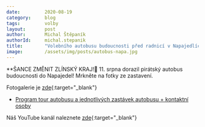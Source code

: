 ```yaml
---
date:         2020-08-19
category:     blog
tags:         volby
layout:       post
author:       Michal Štěpaník
authorId:     michal.stepanik
title:        "Volebního autobusu budoucnosti před radnicí v Napajedlích!"
image:        /assets/img/posts/autobus-napa.jpg
---  
```

**ŠANCE ZMĚNIT ZLÍNSKÝ KRAJ!🖤
11. srpna dorazil pirátský autobus budoucnosti do Napajedel! Mrkněte na fotky ze zastavení.




Fotogalerie je [zde](https://drive.google.com/drive/folders/1P21FcXZ3hehlY70fja2kdKh37cUGohUp?usp=sharing){:target="_blank"}
 

* [Program tour autobusu a jednotlivých zastávek autobusu + kontaktní osoby](https://pirati.cz/assets/pdf/Roadplan-autobus.pdf)


Náš YouTube kanál naleznete [zde](https://www.youtube.com/channel/UCgoN2Mo3r-xe0iO6N5HRWHA){:target="_blank"}
